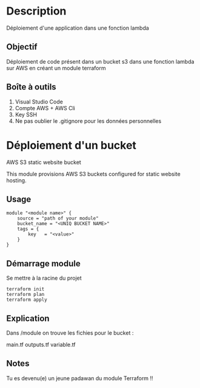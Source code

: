 # Description 
Déploiement d'une application dans une fonction lambda 

## Objectif 
Déploiement de code présent dans un bucket s3 dans une fonction lambda sur AWS en créant un module terraform 

## Boîte à outils 
1. Visual Studio Code
2. Compte AWS + AWS Cli
3. Key SSH
4. Ne pas oublier le .gitignore pour les données personnelles

# Déploiement d'un bucket 
AWS S3 static website bucket

This module provisions AWS S3 buckets configured for static website hosting.

## Usage

```hcl
module "<module name>" {
    source = "path of your module"
    bucket_name = "<UNIQ BUCKET NAME>"
    tags = {
        key   = "<value>"
    }
}
```
## Démarrage module

Se mettre à la racine du projet
```
terraform init
terraform plan
terraform apply
```
## Explication 
Dans /module on trouve les fichies pour le bucket :

main.tf
outputs.tf
variable.tf

## Notes 
Tu es devenu(e) un jeune padawan du module Terraform !!
